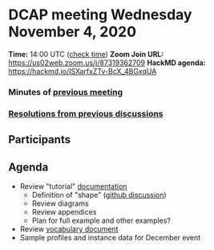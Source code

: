 # DCAP meeting Wednesday November 4, 2020 

**Time:** 14:00 UTC ([check time](https://www.timeanddate.com/worldclock/fixedtime.html?msg=DCAP+meeting&iso=20201104T14&p1=1440&ah=1))
**Zoom Join URL:** https://us02web.zoom.us/j/87319362709
**HackMD agenda:** https://hackmd.io/ISXarfxZTv-BcX_4BGxqUA

### Minutes of [previous meeting](https://github.com/dcmi/dcap/blob/master/meetings/2020/2020.10.21.dcap_zoom_call.md) 

### [Resolutions from previous discussions](https://hackmd.io/tjFOwoqqTIid4jtfmVzkLg)

## Participants

## Agenda

* Review "tutorial" [documentation](https://hackmd.io/pTp9ub_bQbO6vxZra1w-kw) 
    * Definition of "shape" ([github discussion](https://github.com/dcmi/dcap/issues/73))
    * Review diagrams
    * Review appendices
    * Plan for full example and other examples?
* Review [vocabulary document](https://hackmd.io/ZO2YqSJERjyALrfRtNjzjQ) 
* Sample profiles and instance data for December event
